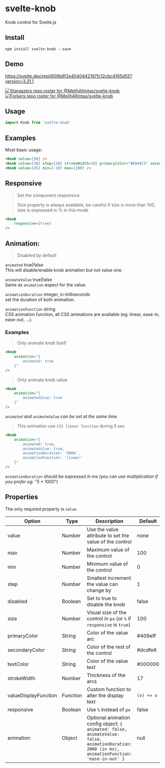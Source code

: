 # svelte-knob
Knob control for Svelte.js

## Install
```shell
npm install svelte-knob --save
```
## Demo

https://svelte.dev/repl/609b8f2e4540442197fc12cbc4165d55?version=3.31.1

[![Stargazers repo roster for @MelihAltintas/svelte-knob](https://reporoster.com/stars/MelihAltintas/svelte-knob)](https://github.com/MelihAltintas/svelte-knob/stargazers)
[![Forkers repo roster for @MelihAltintas/svelte-knob](https://reporoster.com/forks/MelihAltintas/svelte-knob)](https://github.com/MelihAltintas/svelte-knob/network/members)
## Usage

```javascript
import Knob from 'svelte-knob'
```

## Examples

Most basic usage:
```html
<Knob value={50} />
<Knob value={30} step={10} strokeWidth={8} primaryColor="#E844C3" secondaryColor="#E7B6DC" textColor="#E844C3"/>
<Knob value={45} min={-10} max={100} />
```
## Responsive

> Set the component responsive.

> Size property is always available, be careful if size is more than 100, size is expressed in % in this mode 
```html
<Knob
    responsive={true}
/>
```

## Animation:
> Disabled by default

`animated` true|false <br>
This will disable/enable knob animation but not value one. <br>

`animateValue` true|false <br>
Same as `animation` expect for the value. <br>

`animationDuration` integer, in milliseconds <br>
set the duration of both animation. <br>

`animationFunction` string <br>
CSS animation function, all CSS animations are available (eg: linear, ease-in, ease-out, ...). <br>

### Examples

> Only animate knob itself
```html
<Knob
    animation="{
        animated: true
    }"
/>
```
> Only animate knob value 
```html
<Knob
    animation="{
        animateValue: true
    }"
/>
```
_`animated` and `animateValue` can be set at the same time_

> This animation use `CSS linear function` during 5 sec
```html
<Knob
    animation="{
        animated: true,
        animateValue: true,
        animationDuration: '5000',
        animationFunction: 'linear'
    }"
/>
```
_`animationDuration` should be expressed in ms (you can use multiplication if you prefer eg: "5 * 1000")_

## Properties

The only required property is `value`.

Option | Type | Description | Default
-------|------|-------------|--------
value | Number | Use the value attribute to set the value of the control | none
max | Number | Maximum value of the control | 100
min | Number | Minimum value of the control | 0
step | Number | Smallest increment the value can change by | 1
disabled | Boolean | Set to true to disable the knob | false
size | Number | Visual size of the control in `px` (or `%` if `responsive` is `true`) | 100
primaryColor | String | Color of the value arc | #409eff
secondaryColor | String | Color of the rest of the control | #dcdfe6
textColor | String | Color of the value text | #000000
strokeWidth | Number | Thickness of the arcs | 17
valueDisplayFunction | Function | Custom function to alter the display text | `(v) => v`
responsive | Boolean | Use `%` instead of `px` | false
animation | Object | Optional animation config object: `{ animated: false, animateValue: false, animationDuration: 2000 (in ms), animationFunction: 'ease-in-out' }` | null

